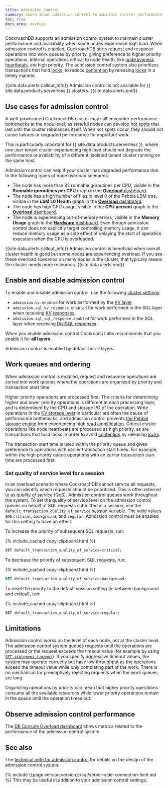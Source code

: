 ```yaml
---
title: Admission Control
summary: Learn about admission control to maintain cluster performance and availability during high load.
toc: true
docs_area: develop
---
```


CockroachDB supports an admission control system to maintain cluster performance and availability when some nodes experience high load. When admission control is enabled, CockroachDB sorts request and response operations into work queues by priority, giving preference to higher priority operations. Internal operations critical to node health, like [node liveness heartbeats](cluster-setup-troubleshooting.html#node-liveness-issues), are high priority. The admission control system also prioritizes transactions that hold [locks](architecture/transaction-layer.html#writing), to reduce [contention](performance-best-practices-overview.html#transaction-contention) by releasing [locks](crdb-internal.html#cluster_locks) in a timely manner.

{{site.data.alerts.callout_info}}
Admission control is not available for {{ site.data.products.serverless }} clusters.
{{site.data.alerts.end}}

## Use cases for admission control

A well-provisioned CockroachDB cluster may still encounter performance bottlenecks at the node level, as stateful nodes can develop [hot spots](performance-best-practices-overview.html#hot-spots) that last until the cluster rebalances itself. When hot spots occur, they should not cause failures or degraded performance for important work.

This is particularly important for {{ site.data.products.serverless }}, where one user tenant cluster experiencing high load should not degrade the performance or availability of a different, isolated tenant cluster running on the same host.

Admission control can help if your cluster has degraded performance due to the following types of node overload scenarios:

- The node has more than 32 runnable goroutines per CPU, visible in the **Runnable goroutines per CPU** graph in the [**Overload** dashboard](ui-overload-dashboard.html#runnable-goroutines-per-cpu).
- The node has a high number of files in level 0 of the Pebble LSM tree, visible in the **LSM L0 Health** graph in the [**Overload** dashboard](ui-overload-dashboard.html#lsm-l0-health).
- The node has high CPU usage, visible in the **CPU percent** graph in the [**Overload** dashboard](ui-overload-dashboard.html#cpu-percent).
- The node is experiencing out-of-memory errors, visible in the **Memory Usage** graph in the [**Hardware** dashboard](ui-hardware-dashboard.html#memory-usage). Even though admission control does not explicitly target controlling memory usage, it can reduce memory usage as a side effect of delaying the start of operation execution when the CPU is overloaded.

{{site.data.alerts.callout_info}}
Admission control is beneficial when overall cluster health is good but some nodes are experiencing overload. If you see these overload scenarios on many nodes in the cluster, that typically means the cluster needs more resources.
{{site.data.alerts.end}}

## Enable and disable admission control

To enable and disable admission control, use the following [cluster settings](cluster-settings.html):

- `admission.kv.enabled` for work performed by the [KV layer](architecture/distribution-layer.html).
- `admission.sql_kv_response.enabled` for work performed in the SQL layer when receiving [KV responses](architecture/distribution-layer.html).
- `admission.sql_sql_response.enabled` for work performed in the SQL layer when receiving [DistSQL responses](architecture/sql-layer.html#distsql).

When you enable admission control Cockroach Labs recommends that you enable it for **all layers**.

Admission control is enabled  by default for all layers.

## Work queues and ordering

When admission control is enabled, request and response operations are sorted into work queues where the operations are organized by priority and transaction start time.

Higher priority operations are processed first. The criteria for determining higher and lower priority operations is different at each processing layer, and is determined by the CPU and storage I/O of the operation. Write operations in the [KV storage layer](architecture/storage-layer.html) in particular are often the cause of performance bottlenecks, and admission control prevents [the Pebble storage engine](architecture/storage-layer.html#pebble) from experiencing high [read amplification](architecture/storage-layer.html#read-amplification). Critical cluster operations like node heartbeats are processed as high priority, as are transactions that hold locks in order to avoid [contention](performance-recipes.html#transaction-contention) by releasing [locks](architecture/transaction-layer.html#writing).

The transaction start time is used within the priority queue and gives preference to operations with earlier transaction start times. For example, within the high priority queue operations with an earlier transaction start time are processed first.

### Set quality of service level for a session

In an overload scenario where CockroachDB cannot service all requests, you can identify which requests should be prioritized. This is often referred to as _quality of service_ (QoS). Admission control queues work throughout the system. To set the quality of service level on the admission control queues on behalf of SQL requests submitted in a session, use the `default_transaction_quality_of_service` [session variable](set-vars.html). The valid values are `critical`, `background`, and `regular`. Admission control must be enabled for this setting to have an effect.

To increase the priority of subsequent SQL requests, run:

{% include_cached copy-clipboard.html %}
~~~ sql
SET default_transaction_quality_of_service=critical;
~~~

To decrease the priority of subsequent SQL requests, run:

{% include_cached copy-clipboard.html %}
~~~ sql
SET default_transaction_quality_of_service=background;
~~~

To reset the priority to the default session setting (in between background and critical), run:

{% include_cached copy-clipboard.html %}
~~~ sql
SET default_transaction_quality_of_service=regular;
~~~

## Limitations

Admission control works on the level of each node, not at the cluster level. The admission control system queues requests until the operations are processed or the request exceeds the timeout value (for example by using [`SET statement_timeout`](set-vars.html#supported-variables)). If you specify aggressive timeout values, the system may operate correctly but have low throughput as the operations exceed the timeout value while only completing part of the work. There is no mechanism for preemptively rejecting requests when the work queues are long.

Organizing operations by priority can mean that higher priority operations consume all the available resources while lower priority operations remain in the queue until the operation times out.

## Observe admission control performance

The [DB Console Overload dashboard](ui-overload-dashboard.html) shows metrics related to the performance of the admission control system.

## See also

The [technical note for admission control](https://github.com/cockroachdb/cockroach/blob/master/docs/tech-notes/admission_control.md) for details on the design of the admission control system.

{% include {{page.version.version}}/sql/server-side-connection-limit.md %}  This may be useful in addition to your admission control settings.
